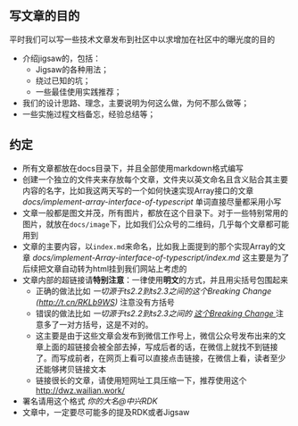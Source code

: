 ## 写文章的目的
平时我们可以写一些技术文章发布到社区中以求增加在社区中的曝光度的目的
- 介绍jigsaw的，包括：
    - Jigsaw的各种用法；
    - 绕过已知的坑；
    - 一些最佳使用实践推荐；
- 我们的设计思路、理念，主要说明为何这么做，为何不那么做等；
- 一些实施过程文档备忘，经验总结等；

## 约定
- 所有文章都放在docs目录下，并且全部使用markdown格式编写
- 创建一个独立的文件夹来存放每个文章，文件夹以英文命名且含义贴合其主要内容的名字，比如我这两天写的一个如何快速实现Array<T>接口的文章 _docs/implement-array-interface-of-typescript_ 单词直接尽量都采用小写
- 文章一般都是图文并茂，所有图片，都放在这个目录下。对于一些特别常用的图片，就放在`docs/image`下，比如我们公众号的二维码，几乎每个文章都可能用到
- 文章的主要内容，以`index.md`来命名，比如我上面提到的那个实现Array的文章 _docs/implement-Array-interface-of-typescript/index.md_ 这主要是为了后续把文章自动转为html挂到我们网站上考虑的
- 文章内部的超链接请**特别注意**：一律使用**明文**的方式，并且用尖括号包围起来
    - 正确的做法比如 _一切源于ts2.2到ts2.3之间的这个Breaking Change (<http://t.cn/RKLb9WS>)_  注意没有方括号
    - 错误的做法比如 _一切源于ts2.2到ts2.3之间的 [ 这个Breaking Change ](<http://t.cn/RKLb9WS>)_ 注意多了一对方括号，这是不对的。
    - 这主要是由于这些文章会发布到微信工作号上，微信公众号发布出来的文章上面的超链接会被全部去掉，写成后者的话，在微信上就找不到链接了。而写成前者，在网页上看可以直接点击链接，在微信上看，读者至少还能够拷贝链接文本
    - 链接很长的文章，请使用短网址工具压缩一下，推荐使用这个 <http://dwz.wailian.work/>
- 署名请用这个格式 _你的大名@中兴RDK_
- 文章中，一定要尽可能多的提及RDK或者Jigsaw
